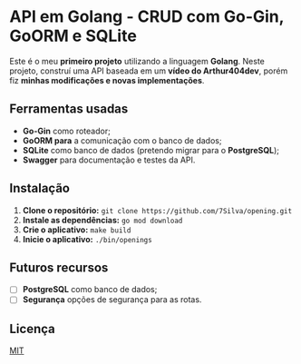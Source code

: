 # API em Golang - CRUD com Go-Gin, GoORM e SQLite

Este é o meu **primeiro projeto** utilizando a linguagem **Golang**. Neste projeto, construí uma API baseada em um **vídeo do Arthur404dev**, porém fiz **minhas modificações e novas implementações**.

## Ferramentas usadas
- **Go-Gin** como roteador;
- **GoORM para** a comunicação com o banco de dados;
- **SQLite** como banco de dados (pretendo migrar para o **PostgreSQL**);
- **Swagger** para documentação e testes da API.

## Instalação
1. **Clone o repositório:** `git clone https://github.com/7Silva/opening.git`
2. **Instale as dependências:** `go mod download`
3. **Crie o aplicativo:** `make build`
4. **Inicie o aplicativo:** `./bin/openings`

## Futuros recursos
- [ ] **PostgreSQL** como banco de dados;
- [ ] **Segurança** opções de segurança para as rotas.

## Licença

[MIT](https://github.com/7Silva/opening/blob/main/LICENSE)